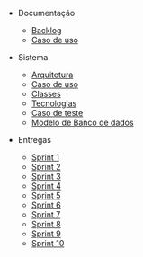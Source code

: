 - Documentação

    - [Backlog](sidebar-pages/Backlog/backlog.md)
    - [Caso de uso](sidebar-pages/Backlog/caso-de-uso.md)

- Sistema
    - [Arquitetura](plugins.md)
    - [Caso de uso](configuration.md)
    - [Classes](themes.md)
    - [Tecnologias](write-a-plugin.md)
    - [Caso de teste](markdown.md)
    - [Modelo de Banco de dados](language-highlight.md)

- Entregas
    - [Sprint 1](sprint1.md)
    - [Sprint 2](sprint2.md)
    - [Sprint 3](sprint3.md)
    - [Sprint 4](sprint4.md)
    - [Sprint 5](sprint5.md)
    - [Sprint 6](sprint6.md)
    - [Sprint 7](sprint7.md)
    - [Sprint 8](sprint8.md)
    - [Sprint 9](sprint9.md)
    - [Sprint 10](sprint10.md)
